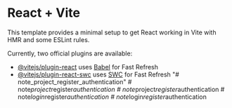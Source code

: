 # React + Vite

This template provides a minimal setup to get React working in Vite with HMR and some ESLint rules.

Currently, two official plugins are available:

- [@vitejs/plugin-react](https://github.com/vitejs/vite-plugin-react/blob/main/packages/plugin-react/README.md) uses [Babel](https://babeljs.io/) for Fast Refresh
- [@vitejs/plugin-react-swc](https://github.com/vitejs/vite-plugin-react-swc) uses [SWC](https://swc.rs/) for Fast Refresh
"# note_project_register_authentication" 
#   n o t e _ p r o j e c t _ r e g i s t e r _ a u t h e n t i c a t i o n  
 #   n o t e _ p r o j e c t _ r e g i s t e r _ a u t h e n t i c a t i o n  
 #   n o t e _ l o g i n _ r e g i s t e r _ a u t h e n t i c a t i o n  
 #   n o t e _ l o g i n _ r e g i s t e r _ a u t h e n t i c a t i o n  
 
